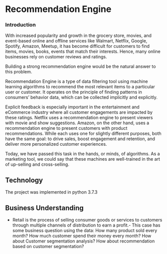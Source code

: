 # Recommendation Engine


### Introduction
With increased popularity and growth in the grocery store, movies, and event-based online and offline services like Walmart, Netflix, Google, Spotify, Amazon, Meetup, it has become difficult for customers to find items, movies, books, events that match their interests. Hence, many online businesses rely on customer reviews and ratings.

Building a strong recommendation engine would be the natural answer to this problem. 

Recommendation Engine is a type of data filtering tool using machine learning algorithms to recommend the most relevant items to a particular user or customer. It operates on the principle of finding patterns in consumers’ behavior data, which can be collected implicitly and explicitly.

Explicit feedback is especially important in the entertainment and eCommerce industry where all customer engagements are impacted by these ratings. Netflix uses a recommendation engine to present viewers with movie and show suggestions. Amazon, on the other hand, uses a recommendation engine to present customers with product recommendations. While each uses one for slightly different purposes, both have the same goal: to drive sales, boost engagement and retention, and deliver more personalized customer experiences.

Today, we have passed this task in the hands, or minds, of algorithms. As a marketing tool, we could say that these machines are well-trained in the art of up-selling and cross-selling.

 
 ## Technology
 
 The project was implemented in python 3.7.3

## Business Understanding
 - Retail is the process of selling consumer goods or services to customers through multiple channels of distribution to earn a profit.- This case has some business question using the data:
How many product sold every month?
How much customer spend their money every month?
How about Customer segmentation analysis?
How about recommendation based on customer segmentation?
